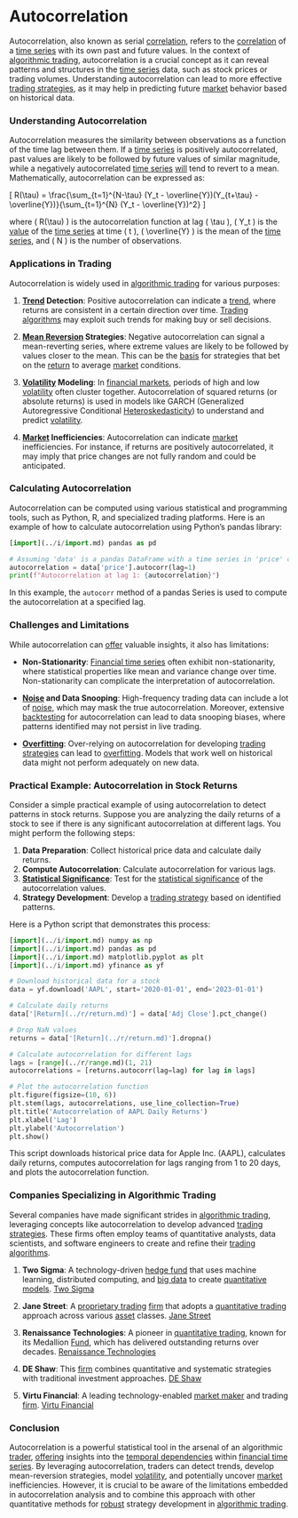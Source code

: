 # Autocorrelation

Autocorrelation, also known as serial [correlation](../c/correlation.md), refers to the [correlation](../c/correlation.md) of a [time series](../t/time_series.md) with its own past and future values. In the context of [algorithmic trading](../a/algorithmic_trading.md), autocorrelation is a crucial concept as it can reveal patterns and structures in the [time series](../t/time_series.md) data, such as stock prices or trading volumes. Understanding autocorrelation can lead to more effective [trading strategies](../t/trading_strategies.md), as it may help in predicting future [market](../m/market.md) behavior based on historical data.

### Understanding Autocorrelation 

Autocorrelation measures the similarity between observations as a function of the time lag between them. If a [time series](../t/time_series.md) is positively autocorrelated, past values are likely to be followed by future values of similar magnitude, while a negatively autocorrelated [time series](../t/time_series.md) [will](../w/will.md) tend to revert to a mean. Mathematically, autocorrelation can be expressed as:

\[ R(\tau) = \frac{\sum_{t=1}^{N-\tau} (Y_t - \overline{Y})(Y_{t+\tau} - \overline{Y})}{\sum_{t=1}^{N} (Y_t - \overline{Y})^2} \]

where \( R(\tau) \) is the autocorrelation function at lag \( \tau \), \( Y_t \) is the [value](../v/value.md) of the [time series](../t/time_series.md) at time \( t \), \( \overline{Y} \) is the mean of the [time series](../t/time_series.md), and \( N \) is the number of observations.

### Applications in Trading

Autocorrelation is widely used in [algorithmic trading](../a/algorithmic_trading.md) for various purposes:

1. **[Trend](../t/trend.md) Detection**: Positive autocorrelation can indicate a [trend](../t/trend.md), where returns are consistent in a certain direction over time. [Trading algorithms](../t/trading_algorithms.md) may exploit such trends for making buy or sell decisions.

2. **[Mean Reversion](../m/mean_reversion.md) Strategies**: Negative autocorrelation can signal a mean-reverting series, where extreme values are likely to be followed by values closer to the mean. This can be the [basis](../b/basis.md) for strategies that bet on the [return](../r/return.md) to average [market](../m/market.md) conditions.

3. **[Volatility](../v/volatility.md) Modeling**: In [financial markets](../f/financial_market.md), periods of high and low [volatility](../v/volatility.md) often cluster together. Autocorrelation of squared returns (or absolute returns) is used in models like GARCH (Generalized Autoregressive Conditional [Heteroskedasticity](../h/heteroskedasticity.md)) to understand and predict [volatility](../v/volatility.md).

4. **[Market](../m/market.md) Inefficiencies**: Autocorrelation can indicate [market](../m/market.md) inefficiencies. For instance, if returns are positively autocorrelated, it may imply that price changes are not fully random and could be anticipated.

### Calculating Autocorrelation

Autocorrelation can be computed using various statistical and programming tools, such as Python, R, and specialized trading platforms. Here is an example of how to calculate autocorrelation using Python’s pandas library:

``` python
[import](../i/import.md) pandas as pd

# Assuming 'data' is a pandas DataFrame with a time series in 'price' column
autocorrelation = data['price'].autocorr(lag=1)
print(f"Autocorrelation at lag 1: {autocorrelation}")
```

In this example, the `autocorr` method of a pandas Series is used to compute the autocorrelation at a specified lag.

### Challenges and Limitations

While autocorrelation can [offer](../o/offer.md) valuable insights, it also has limitations:

- **Non-Stationarity**: [Financial time series](../f/financial_time_series.md) often exhibit non-stationarity, where statistical properties like mean and variance change over time. Non-stationarity can complicate the interpretation of autocorrelation.

- **[Noise](../n/noise.md) and Data Snooping**: High-frequency trading data can include a lot of [noise](../n/noise.md), which may mask the true autocorrelation. Moreover, extensive [backtesting](../b/backtesting.md) for autocorrelation can lead to data snooping biases, where patterns identified may not persist in live trading.

- **[Overfitting](../o/overfitting.md)**: Over-relying on autocorrelation for developing [trading strategies](../t/trading_strategies.md) can lead to [overfitting](../o/overfitting.md). Models that work well on historical data might not perform adequately on new data.

### Practical Example: Autocorrelation in Stock Returns

Consider a simple practical example of using autocorrelation to detect patterns in stock returns. Suppose you are analyzing the daily returns of a stock to see if there is any significant autocorrelation at different lags. You might perform the following steps:

1. **Data Preparation**: Collect historical price data and calculate daily returns.
2. **Compute Autocorrelation**: Calculate autocorrelation for various lags.
3. **[Statistical Significance](../s/statistical_significance.md)**: Test for the [statistical significance](../s/statistical_significance.md) of the autocorrelation values.
4. **Strategy Development**: Develop a [trading strategy](../t/trading_strategy.md) based on identified patterns.

Here is a Python script that demonstrates this process:

``` python
[import](../i/import.md) numpy as np
[import](../i/import.md) pandas as pd
[import](../i/import.md) matplotlib.pyplot as plt
[import](../i/import.md) yfinance as yf

# Download historical data for a stock
data = yf.download('AAPL', start='2020-01-01', end='2023-01-01')

# Calculate daily returns
data['[Return](../r/return.md)'] = data['Adj Close'].pct_change()

# Drop NaN values
returns = data['[Return](../r/return.md)'].dropna()

# Calculate autocorrelation for different lags
lags = [range](../r/range.md)(1, 21)
autocorrelations = [returns.autocorr(lag=lag) for lag in lags]

# Plot the autocorrelation function
plt.figure(figsize=(10, 6))
plt.stem(lags, autocorrelations, use_line_collection=True)
plt.title('Autocorrelation of AAPL Daily Returns')
plt.xlabel('Lag')
plt.ylabel('Autocorrelation')
plt.show()
```

This script downloads historical price data for Apple Inc. (AAPL), calculates daily returns, computes autocorrelation for lags ranging from 1 to 20 days, and plots the autocorrelation function.

### Companies Specializing in Algorithmic Trading

Several companies have made significant strides in [algorithmic trading](../a/algorithmic_trading.md), leveraging concepts like autocorrelation to develop advanced [trading strategies](../t/trading_strategies.md). These firms often employ teams of quantitative analysts, data scientists, and software engineers to create and refine their [trading algorithms](../t/trading_algorithms.md).

1. **Two Sigma**: A technology-driven [hedge fund](../h/hedge_fund.md) that uses machine learning, distributed computing, and [big data](../b/big_data_in_trading.md) to create [quantitative models](../q/quantitative_models.md). [Two Sigma](https://www.twosigma.com/)

2. **Jane Street**: A [proprietary trading](../p/proprietary_trading.md) [firm](../f/firm.md) that adopts a [quantitative trading](../q/quantitative_trading.md) approach across various [asset](../a/asset.md) classes. [Jane Street](https://www.janestreet.com/)

3. **Renaissance Technologies**: A pioneer in [quantitative trading](../q/quantitative_trading.md), known for its Medallion [Fund](../f/fund.md), which has delivered outstanding returns over decades. [Renaissance Technologies](https://www.rentec.com/)

4. **DE Shaw**: This [firm](../f/firm.md) combines quantitative and systematic strategies with traditional investment approaches. [DE Shaw](https://www.deshaw.com/)

5. **Virtu Financial**: A leading technology-enabled [market maker](../m/market_maker.md) and trading [firm](../f/firm.md). [Virtu Financial](https://www.virtu.com/)

### Conclusion

Autocorrelation is a powerful statistical tool in the arsenal of an algorithmic [trader](../t/trader.md), [offering](../o/offering.md) insights into the [temporal dependencies](../t/temporal_dependencies_in_trading.md) within [financial time series](../f/financial_time_series.md). By leveraging autocorrelation, traders can detect trends, develop mean-reversion strategies, model [volatility](../v/volatility.md), and potentially uncover [market](../m/market.md) inefficiencies. However, it is crucial to be aware of the limitations embedded in autocorrelation analysis and to combine this approach with other quantitative methods for [robust](../r/robust.md) strategy development in [algorithmic trading](../a/algorithmic_trading.md).